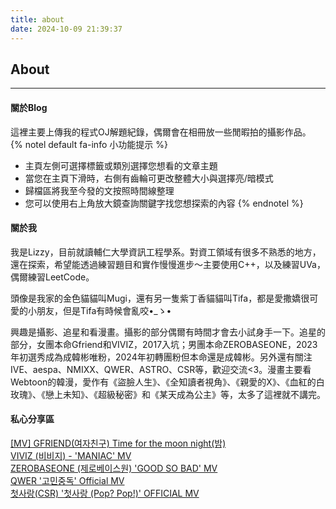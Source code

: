 ```yaml
---
title: about
date: 2024-10-09 21:39:37
---
```

## About
---
#### **關於Blog**
這裡主要上傳我的程式OJ解題紀錄，偶爾會在相冊放一些閒暇拍的攝影作品。
{% notel default fa-info 小功能提示 %}
- 主頁左側可選擇標籤或類別選擇您想看的文章主題
- 當您在主頁下滑時，右側有齒輪可更改整體大小與選擇亮/暗模式
- 歸檔區將我至今發的文按照時間線整理
- 您可以使用右上角放大鏡查詢關鍵字找您想探索的內容
{% endnotel %}

#### **關於我**
我是Lizzy，目前就讀輔仁大學資訊工程學系。對資工領域有很多不熟悉的地方，還在探索，希望能透過練習題目和實作慢慢進步～主要使用C++，以及練習UVa，偶爾練習LeetCode。

頭像是我家的金色貓貓叫Mugi，還有另一隻紫丁香貓貓叫Tifa，都是愛撒嬌很可愛的小朋友，但是Tifa有時候會亂咬•_ゝ•

興趣是攝影、追星和看漫畫。攝影的部分偶爾有時間才會去小試身手一下。追星的部分，女團本命Gfriend和VIVIZ，2017入坑；男團本命ZEROBASEONE，2023年初選秀成為成韓彬唯粉，2024年初轉團粉但本命還是成韓彬。另外還有關注IVE、aespa、NMIXX、QWER、ASTRO、CSR等，歡迎交流<3。漫畫主要看Webtoon的韓漫，愛作有《盜臉人生》、《全知讀者視角》、《親愛的X》、《血紅的白玫瑰》、《戀上未知》、《超級秘密》和《某天成為公主》等，太多了這裡就不講完。

#### **私心分享區**
[[MV] GFRIEND(여자친구) Time for the moon night(밤)](https://www.youtube.com/watch?v=_XyBa8QsVQU)  
[VIVIZ (비비지) - 'MANIAC' MV](https://youtu.be/9JFi7MmjtGA?feature=shared)  
[ZEROBASEONE (제로베이스원) 'GOOD SO BAD' MV](https://youtu.be/V5ACuj_jOnc?feature=shared)  
[QWER '고민중독' Official MV](https://youtu.be/ImuWa3SJulY?feature=shared)  
[첫사랑(CSR) '첫사랑 (Pop? Pop!)' OFFICIAL MV](https://youtu.be/6vbwpEc0EeA?feature=shared) 